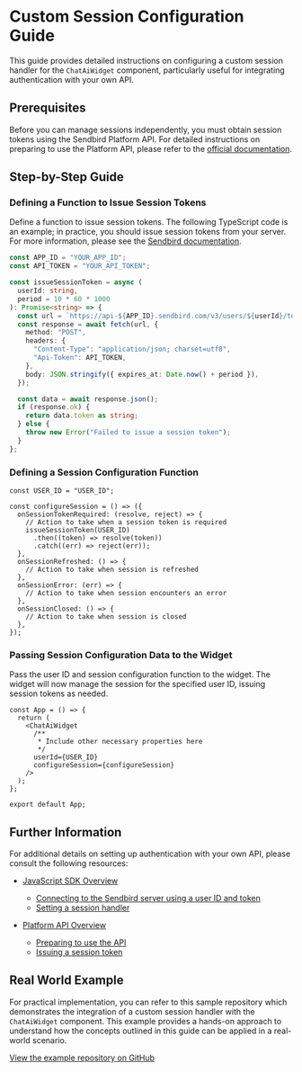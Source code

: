 # Custom Session Configuration Guide

This guide provides detailed instructions on configuring a custom session handler for the `ChatAiWidget` component, particularly useful for integrating authentication with your own API.

## Prerequisites

Before you can manage sessions independently, you must obtain session tokens using the Sendbird Platform API. For detailed instructions on preparing to use the Platform API, please refer to the [official documentation](https://sendbird.com/docs/chat/platform-api/v3/prepare-to-use-api).

## Step-by-Step Guide

### Defining a Function to Issue Session Tokens

Define a function to issue session tokens. The following TypeScript code is an example; in practice, you should issue session tokens from your server. For more information, please see the [Sendbird documentation](https://sendbird.com/docs/chat/platform-api/v3/user/managing-session-tokens/issue-a-session-token).

```ts
const APP_ID = "YOUR_APP_ID";
const API_TOKEN = "YOUR_API_TOKEN";

const issueSessionToken = async (
  userId: string,
  period = 10 * 60 * 1000
): Promise<string> => {
  const url = `https://api-${APP_ID}.sendbird.com/v3/users/${userId}/token`;
  const response = await fetch(url, {
    method: "POST",
    headers: {
      "Content-Type": "application/json; charset=utf8",
      "Api-Token": API_TOKEN,
    },
    body: JSON.stringify({ expires_at: Date.now() + period }),
  });

  const data = await response.json();
  if (response.ok) {
    return data.token as string;
  } else {
    throw new Error("Failed to issue a session token");
  }
};
```

### Defining a Session Configuration Function

```tsx
const USER_ID = "USER_ID";

const configureSession = () => ({
  onSessionTokenRequired: (resolve, reject) => {
    // Action to take when a session token is required
    issueSessionToken(USER_ID)
      .then((token) => resolve(token))
      .catch((err) => reject(err));
  },
  onSessionRefreshed: () => {
    // Action to take when session is refreshed
  },
  onSessionError: (err) => {
    // Action to take when session encounters an error
  },
  onSessionClosed: () => {
    // Action to take when session is closed
  },
});
```

### Passing Session Configuration Data to the Widget

Pass the user ID and session configuration function to the widget. The widget will now manage the session for the specified user ID, issuing session tokens as needed.

```tsx
const App = () => {
  return (
    <ChatAiWidget
      /**
       * Include other necessary properties here
       */
      userId={USER_ID}
      configureSession={configureSession}
    />
  );
};

export default App;
```

## Further Information

For additional details on setting up authentication with your own API, please consult the following resources:

- [JavaScript SDK Overview](https://sendbird.com/docs/chat/sdk/v4/javascript/overview)
  - [Connecting to the Sendbird server using a user ID and token](https://sendbird.com/docs/chat/sdk/v4/javascript/application/authenticating-a-user/authentication#2-connect-to-the-sendbird-server-with-a-user-id-and-a-token)
  - [Setting a session handler](https://sendbird.com/docs/chat/sdk/v4/javascript/application/authenticating-a-user/authentication#2-set-a-session-handler)

- [Platform API Overview](https://sendbird.com/docs/chat/platform-api/v3/overview)
  - [Preparing to use the API](https://sendbird.com/docs/chat/platform-api/v3/prepare-to-use-api)
  - [Issuing a session token](https://sendbird.com/docs/chat/platform-api/v3/user/managing-session-tokens/issue-a-session-token)

## Real World Example

For practical implementation, you can refer to this sample repository which demonstrates the integration of a custom session handler with the `ChatAiWidget` component. This example provides a hands-on approach to understand how the concepts outlined in this guide can be applied in a real-world scenario.

[View the example repository on GitHub](https://github.com/sendbird/chat-ai-widget-session-sample)
